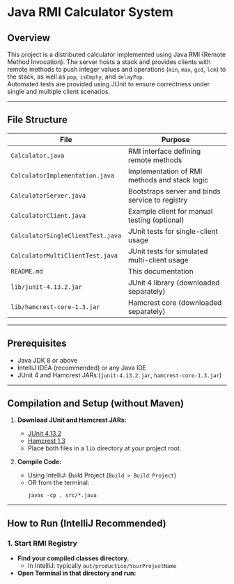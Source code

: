 # Java RMI Calculator System

## Overview

This project is a distributed calculator implemented using Java RMI (Remote Method Invocation). The server hosts a stack and provides clients with remote methods to push integer values and operations (`min`, `max`, `gcd`, `lcm`) to the stack, as well as `pop`, `isEmpty`, and `delayPop`.  
Automated tests are provided using JUnit to ensure correctness under single and multiple client scenarios.

---

## File Structure

| File                          | Purpose                                            |
|-------------------------------|----------------------------------------------------|
| `Calculator.java`             | RMI interface defining remote methods              |
| `CalculatorImplementation.java`| Implementation of RMI methods and stack logic      |
| `CalculatorServer.java`       | Bootstraps server and binds service to registry    |
| `CalculatorClient.java`       | Example client for manual testing (optional)       |
| `CalculatorSingleClientTest.java` | JUnit tests for single-client usage            |
| `CalculatorMultiClientTest.java`  | JUnit tests for simulated multi-client usage   |
| `README.md`                   | This documentation                                |
| `lib/junit-4.13.2.jar`        | JUnit 4 library (downloaded separately)            |
| `lib/hamcrest-core-1.3.jar`   | Hamcrest core (downloaded separately)             |

---

## Prerequisites

- Java JDK 8 or above
- IntelliJ IDEA (recommended) or any Java IDE
- JUnit 4 and Hamcrest JARs (`junit-4.13.2.jar`, `hamcrest-core-1.3.jar`)

---

## Compilation and Setup (without Maven)

1. **Download JUnit and Hamcrest JARs:**
   - [JUnit 4.13.2](https://repo1.maven.org/maven2/junit/junit/4.13.2/junit-4.13.2.jar)
   - [Hamcrest 1.3](https://repo1.maven.org/maven2/org/hamcrest/hamcrest-core/1.3/hamcrest-core-1.3.jar)
   - Place both files in a `lib` directory at your project root.

2. **Compile Code:**
   - Using IntelliJ: Build Project (`Build > Build Project`)
   - OR from the terminal:
     ```
     javac -cp . src/*.java
     ```

---

## How to Run (IntelliJ Recommended)

### 1. **Start RMI Registry**

- **Find your compiled classes directory.**
  - In IntelliJ: typically `out/production/YourProjectName`
- **Open Terminal in that directory and run:**
